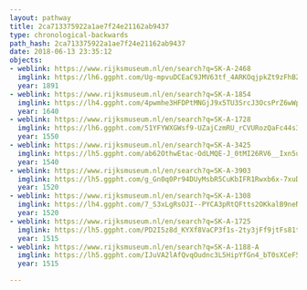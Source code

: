 ```yaml
---
layout: pathway
title: 2ca713375922a1ae7f24e21162ab9437
type: chronological-backwards
path_hash: 2ca713375922a1ae7f24e21162ab9437
date: 2018-06-13 23:35:12
objects:
- weblink: https://www.rijksmuseum.nl/en/search?q=SK-A-2468
  imglink: https://lh6.ggpht.com/Ug-mpvuDCEaC9JMV63tf_4ARKOqjpkZt9zFhBZ5Z0y8AqX24DgfubtqSKWcMocyQgcrzHc_szx83RGv9pCAYtyvg284=s200
  year: 1891
- weblink: https://www.rijksmuseum.nl/en/search?q=SK-A-1854
  imglink: https://lh4.ggpht.com/4pwmhe3HFDPtMNGjJ9x5TU3SrcJ3OcsPrZ6wWpR8u1j9eLGdJbrJ1_tM0sZWWSSYSC12_FzyV-mmvw_Snv_Y-ndiN88=s200
  year: 1640
- weblink: https://www.rijksmuseum.nl/en/search?q=SK-A-1728
  imglink: https://lh6.ggpht.com/51YFYWXGWsf9-UZajCzmRU_rCVURozQaFc44s3pgGC1A4Vv7I0NV-z5zUH7KeWqtktgNrH-ST9cTPDLOTZcBKx6Y3RQ=s200
  year: 1550
- weblink: https://www.rijksmuseum.nl/en/search?q=SK-A-3425
  imglink: https://lh5.ggpht.com/ab62OthwEtac-OdLMQE-J_0tMI26RV6__Ixn5uvM30NLCIy5uuPf7eRLGwsq9ljCtSbUII9mBlGbTJY_REJCXVoiRA=s200
  year: 1540
- weblink: https://www.rijksmuseum.nl/en/search?q=SK-A-3903
  imglink: https://lh5.ggpht.com/g_Gn0q0Pr94DUyMsbR5CuKbIFR1Rwxb6x-7xuDeBAER67fJ_Oz5WsCKYwlHTAL0iEjVbG4RMq23wvwtRz0Coo7X_CYQ=s200
  year: 1520
- weblink: https://www.rijksmuseum.nl/en/search?q=SK-A-1308
  imglink: https://lh4.ggpht.com/7_S3xLgRsOJI--PYCA3pRtQFtts2OKkalB9neNbSUc7Zsuc7feOpKNeoYttzXQjeu_lhkxv14QWJm6Qqro2xjH_PvA=s200
  year: 1520
- weblink: https://www.rijksmuseum.nl/en/search?q=SK-A-1725
  imglink: https://lh5.ggpht.com/PD2I5z8d_KYXf8VaCP3f1s-2ty3jFf9jtFs81twwetHXKjJDGFaJVZLBfmyW3OK8up7Uw7EySuW5Kmv4wn_zTZ04JRxz=s200
  year: 1515
- weblink: https://www.rijksmuseum.nl/en/search?q=SK-A-1188-A
  imglink: https://lh5.ggpht.com/IJuVA2lAfQvqOudnc3L5HipYfGn4_bT0sXCeF5fSEH9s_hulEIMfquvVkb8QoUpOu70HSmYxOelSGxDmkBX8Ei6FUto=s200
  year: 1515

---
```

